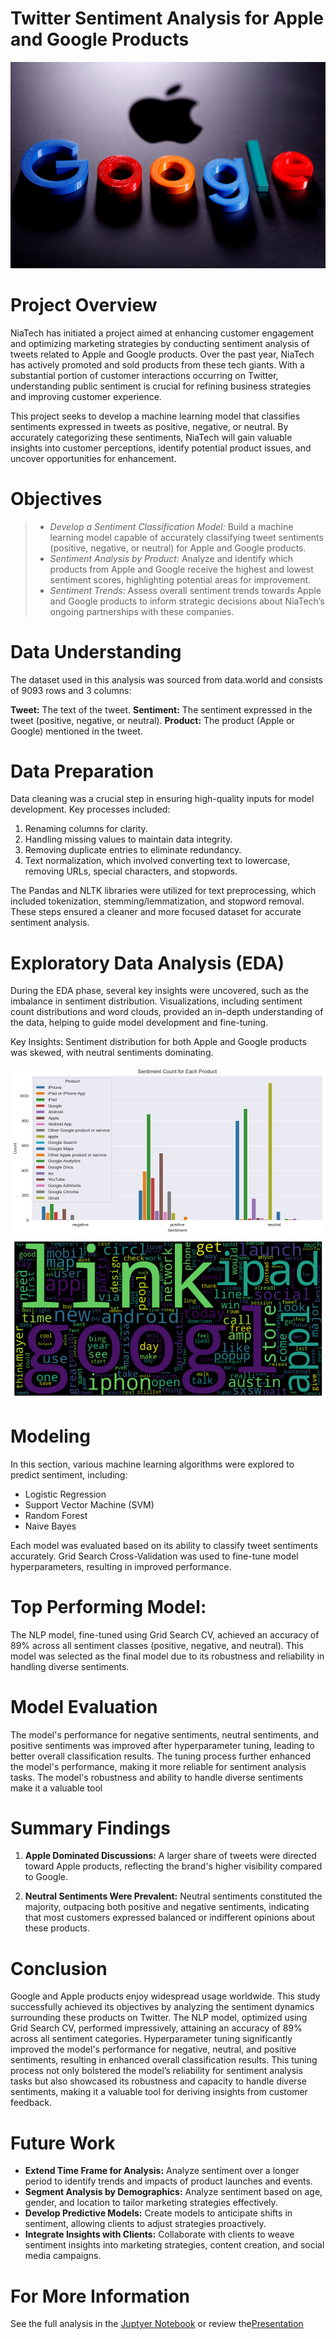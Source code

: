 # Twitter Sentiment Analysis for Apple and Google Products

![alt text](images/Project_Image.jpg)

# Project Overview

NiaTech has initiated a project aimed at enhancing customer engagement and optimizing marketing strategies by conducting sentiment analysis of tweets related to Apple and Google products. Over the past year, NiaTech has actively promoted and sold products from these tech giants. With a substantial portion of customer interactions occurring on Twitter, understanding public sentiment is crucial for refining business strategies and improving customer experience.

This project seeks to develop a machine learning model that classifies sentiments expressed in tweets as positive, negative, or neutral. By accurately categorizing these sentiments, NiaTech will gain valuable insights into customer perceptions, identify potential product issues, and uncover opportunities for enhancement.

# Objectives

>- *Develop a Sentiment Classification Model:* Build a machine learning model capable of accurately classifying tweet sentiments (positive, negative, or neutral) for Apple and Google products.
>- *Sentiment Analysis by Product:* Analyze and identify which products from Apple and Google receive the highest and lowest sentiment scores, highlighting potential areas for improvement.
>- *Sentiment Trends:* Assess overall sentiment trends towards Apple and Google products to inform strategic decisions about NiaTech’s ongoing partnerships with these companies.

# Data Understanding

The dataset used in this analysis was sourced from data.world and consists of 9093 rows and 3 columns:

**Tweet:** The text of the tweet.
**Sentiment:** The sentiment expressed in the tweet (positive, negative, or neutral).
**Product:** The product (Apple or Google) mentioned in the tweet.

# Data Preparation

Data cleaning was a crucial step in ensuring high-quality inputs for model development. Key processes included:

1. Renaming columns for clarity.
2. Handling missing values to maintain data integrity.
3. Removing duplicate entries to eliminate redundancy.
4. Text normalization, which involved converting text to lowercase, removing URLs, special characters, and stopwords.

The Pandas and NLTK libraries were utilized for text preprocessing, which included tokenization, stemming/lemmatization, and stopword removal. These steps ensured a cleaner and more focused dataset for accurate sentiment analysis.

# Exploratory Data Analysis (EDA)

During the EDA phase, several key insights were uncovered, such as the imbalance in sentiment distribution. Visualizations, including sentiment count distributions and word clouds, provided an in-depth understanding of the data, helping to guide model development and fine-tuning.

Key Insights:
Sentiment distribution for both Apple and Google products was skewed, with neutral sentiments dominating.

![alt text](<images/Sentiment Count Per Product.png>)
![alt text](<images/Word Cloud of balanced data.png>)

# Modeling

In this section, various machine learning algorithms were explored to predict sentiment, including:

* Logistic Regression
* Support Vector Machine (SVM)
* Random Forest
* Naive Bayes

Each model was evaluated based on its ability to classify tweet sentiments accurately. Grid Search Cross-Validation was used to fine-tune model hyperparameters, resulting in improved performance.

# Top Performing Model:
The NLP model, fine-tuned using Grid Search CV, achieved an accuracy of 89% across all sentiment classes (positive, negative, and neutral). This model was selected as the final model due to its robustness and reliability in handling diverse sentiments.

# Model Evaluation

The model's performance for negative sentiments, neutral sentiments, and positive sentiments was improved after hyperparameter tuning, leading to better overall classification results. The tuning process further enhanced the model's performance, making it more reliable for sentiment analysis tasks. The model's robustness and ability to handle diverse sentiments make it a valuable tool

# Summary Findings

1. **Apple Dominated Discussions:** A larger share of tweets were directed toward Apple products, reflecting the brand's higher visibility compared to Google.

2. **Neutral Sentiments Were Prevalent:** Neutral sentiments constituted the majority, outpacing both positive and negative sentiments, indicating that most customers expressed balanced or indifferent opinions about these products.

# Conclusion

Google and Apple products enjoy widespread usage worldwide. This study successfully achieved its objectives by analyzing the sentiment dynamics surrounding these products on Twitter. The NLP model, optimized using Grid Search CV, performed impressively, attaining an accuracy of 89% across all sentiment categories. Hyperparameter tuning significantly improved the model's performance for negative, neutral, and positive sentiments, resulting in enhanced overall classification results. This tuning process not only bolstered the model’s reliability for sentiment analysis tasks but also showcased its robustness and capacity to handle diverse sentiments, making it a valuable tool for deriving insights from customer feedback.

# Future Work

* **Extend Time Frame for Analysis:** Analyze sentiment over a longer period to identify trends and impacts of product launches and events.
* **Segment Analysis by Demographics:** Analyze sentiment based on age, gender, and location to tailor marketing strategies effectively. 
* **Develop Predictive Models:** Create models to anticipate shifts in sentiment, allowing clients to adjust strategies proactively.
* **Integrate Insights with Clients:** Collaborate with clients to weave sentiment insights into marketing strategies, content creation, and social media campaigns.

# For More Information
See the full analysis in the [Juptyer Notebook](robert.ipynb) or review the[Presentation](Presentation.pdf)
